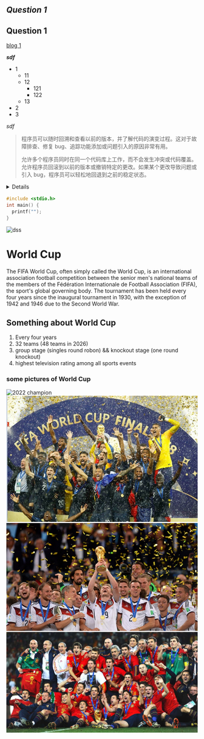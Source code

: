 ## *Question 1*
<h2>Question 1</h2>

[blog 1](./blog1.md)

***sdf***

- 1
  - 11
  - 12
    - 121
    - 122
  - 13
- 2
- 3

*sdf*

> 程序员可以随时回溯和查看以前的版本，并了解代码的演变过程。这对于故障排查、修复 bug、追踪功能添加或问题引入的原因非常有用。
>
> 允许多个程序员同时在同一个代码库上工作，而不会发生冲突或代码覆盖。
> 允许程序员回滚到以前的版本或撤销特定的更改。如果某个更改导致问题或引入 bug，程序员可以轻松地回退到之前的稳定状态。

<details>
我这里有一条命令，你可以试一试：`wget a asdf` 你可以试一试
</details>

```c
#include <stdio.h>
int main() {
  printf("");
}
```

![dss](https://ts1.cn.mm.bing.net/th/id/R-C.9d8ee159c54747cb8f3023e488142be2?rik=AEXT6%2bjroKl7BA&riu=http%3a%2f%2fimg95.699pic.com%2fphoto%2f40015%2f8661.jpg_wh860.jpg&ehk=q95KJAtqgA4DHak%2fCVBVsapMXo3HZAu7geMgHXhSoa0%3d&risl=&pid=ImgRaw&r=0)

# World Cup
The FIFA World Cup, often simply called the World Cup, is an international association football competition between the senior men's national teams of the members of the Fédération Internationale de Football Association (FIFA), the sport's global governing body. The tournament has been held every four years since the inaugural tournament in 1930, with the exception of 1942 and 1946 due to the Second World War. 
## Something about World Cup
1. Every four years
2. 32 teams (48 teams in 2026)
3. group stage (singles round robon)  &&  knockout stage (one round knockout)
4. highest television rating among all sports events
### some pictures of World Cup   

![2022 champion](./pic/2018.jpg)
![2018 champion](https://github.com/leonli112/test/blob/main/2018.jpg)
![2014 champion](https://github.com/leonli112/test/blob/main/2014.jpg)
![2010 champion](https://github.com/leonli112/test/blob/main/2010champion.jpg)
